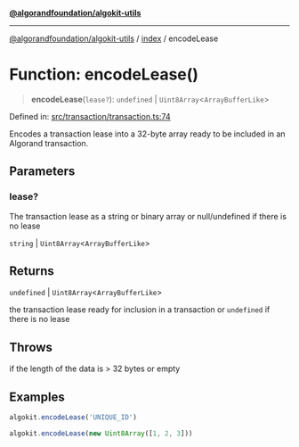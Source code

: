 [**@algorandfoundation/algokit-utils**](../../README.md)

***

[@algorandfoundation/algokit-utils](../../README.md) / [index](../README.md) / encodeLease

# Function: encodeLease()

> **encodeLease**(`lease?`): `undefined` \| `Uint8Array`\<`ArrayBufferLike`\>

Defined in: [src/transaction/transaction.ts:74](https://github.com/algorandfoundation/algokit-utils-ts/blob/main/src/transaction/transaction.ts#L74)

Encodes a transaction lease into a 32-byte array ready to be included in an Algorand transaction.

## Parameters

### lease?

The transaction lease as a string or binary array or null/undefined if there is no lease

`string` | `Uint8Array`\<`ArrayBufferLike`\>

## Returns

`undefined` \| `Uint8Array`\<`ArrayBufferLike`\>

the transaction lease ready for inclusion in a transaction or `undefined` if there is no lease

## Throws

if the length of the data is > 32 bytes or empty

## Examples

```ts
algokit.encodeLease('UNIQUE_ID')
```

```ts
algokit.encodeLease(new Uint8Array([1, 2, 3]))
```

